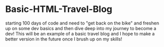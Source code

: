 # Basic-HTML-Travel-Blog
starting 100 days of code and need to "get back on the bike" and freshen up on some dev basics and then dive deep into my journey to become a dev! This will be an example of a basic travel blog and I hope to make a better version in the future once I brush up on my skills! 
